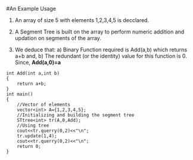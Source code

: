 #An Example Usage

1. An array of size 5 with elements 1,2,3,4,5 is decclared. 

2. A Segment Tree is built on the array to perform numeric addition and updation on segments of the array.

3. We deduce that: 
	a) Binary Function required is Add(a,b) which returns a+b and,
	b) The redundant (or the identity) value for this function is 0. Since, **Add(a,0)=a**

~~~
int Add(int a,int b)
{
	return a+b;
}
int main()
{
	//Vector of elements
	vector<int> A={1,2,3,4,5};
	//Initializing and building the segment tree
	STtree<int> tr(A,0,Add);
	//Using tree
	cout<<tr.querry(0,2)<<"\n";
	tr.update(1,4);
	cout<<tr.querry(0,2)<<"\n";
	return 0;
}
~~~
